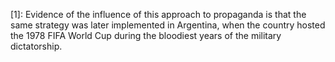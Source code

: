 [1]: Evidence of the influence of this approach to propaganda is that the same strategy was later implemented in Argentina, when the country hosted the 1978 FIFA World Cup during the bloodiest years of the military dictatorship.